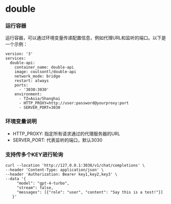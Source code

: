 # double

### 运行容器
运行容器，可以通过环境变量传递配置信息，例如代理URL和监听的端口。以下是一个示例：

```
version: '3'
services:
  double-api:
    container_name: double-api
    image: coulsontl/double-api
    network_mode: bridge
    restart: always
    ports:
      - '3030:3030'
    environment:
      - TZ=Asia/Shanghai
      - HTTP_PROXY=http://user:password@yourproxy:port
      - SERVER_PORT=3030
```

### 环境变量说明
* HTTP_PROXY: 指定所有请求通过的代理服务器的URL
* SERVER_PORT: 代表监听的端口，默认3030

### 支持传多个KEY进行轮询
```
curl --location 'http://127.0.0.1:3030/v1/chat/completions' \
--header 'Content-Type: application/json' \
--header 'Authorization: Bearer key1,key2,key3' \
--data '{
     "model": "gpt-4-turbo",
     "stream": false,
     "messages": [{"role": "user", "content": "Say this is a test!"}]
   }'
```
